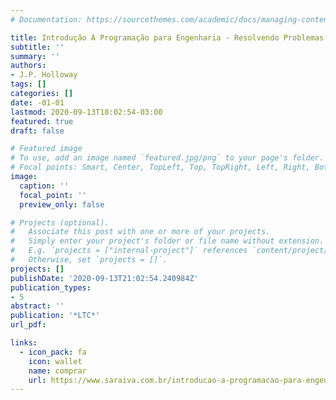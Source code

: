 ```yaml
---
# Documentation: https://sourcethemes.com/academic/docs/managing-content/

title: Introdução À Programação para Engenharia - Resolvendo Problemas com Algoritmos
subtitle: ''
summary: ''
authors:
- J.P. Holloway
tags: []
categories: []
date: -01-01
lastmod: 2020-09-13T18:02:54-03:00
featured: true
draft: false

# Featured image
# To use, add an image named `featured.jpg/png` to your page's folder.
# Focal points: Smart, Center, TopLeft, Top, TopRight, Left, Right, BottomLeft, Bottom, BottomRight.
image:
  caption: ''
  focal_point: ''
  preview_only: false

# Projects (optional).
#   Associate this post with one or more of your projects.
#   Simply enter your project's folder or file name without extension.
#   E.g. `projects = ["internal-project"]` references `content/project/deep-learning/index.md`.
#   Otherwise, set `projects = []`.
projects: []
publishDate: '2020-09-13T21:02:54.240984Z'
publication_types:
- 5
abstract: ''
publication: '*LTC*'
url_pdf: 

links:
  - icon_pack: fa
    icon: wallet
    name: comprar
    url: https://www.saraiva.com.br/introducao-a-programacao-para-engenharia-resolvendo-problemas-com-algoritmos-191680/p
---
```

